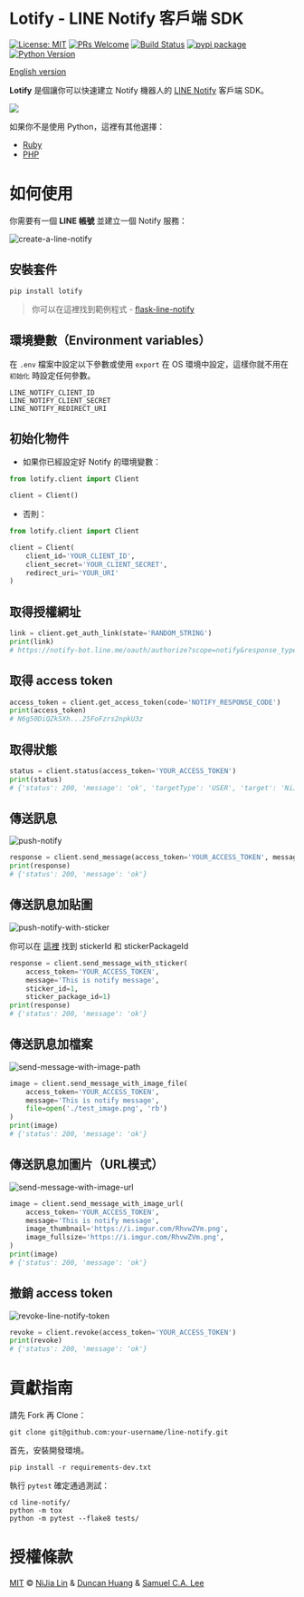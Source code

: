 # Lotify - LINE Notify 客戶端 SDK

[![License: MIT](https://img.shields.io/badge/License-MIT-blue.svg)](https://opensource.org/licenses/MIT)
[![PRs Welcome](https://img.shields.io/badge/PRs-welcome-brightgreen.svg)](https://github.com/louis70109/line-notify#contributing)
[![Build Status](https://travis-ci.com/louis70109/lotify.svg?branch=master)](https://travis-ci.org/louis70109/lotify)
[![pypi package](https://badge.fury.io/py/lotify.svg)](https://badge.fury.io/py/lotify)
[![Python Version](https://img.shields.io/badge/Python-%3E%3D%203.5-blue.svg)](https://badge.fury.io/py/lotify)

[English version](https://github.com/louis70109/lotify/blob/master/README.md)

**Lotify** 是個讓你可以快速建立 Notify 機器人的 [LINE Notify](https://notify-bot.line.me/doc/en/) 客戶端 SDK。

![](https://i.imgur.com/Rms5ZNG.png)

如果你不是使用 Python，這裡有其他選擇：

- [Ruby](https://github.com/etrex/lotify)
- [PHP](https://github.com/eric0324/lotify)

# 如何使用

你需要有一個 **LINE 帳號** 並建立一個 Notify 服務：

![create-a-line-notify](https://i.imgur.com/m9q4jLOl.png)

## 安裝套件

```
pip install lotify
```

> 你可以在這裡找到範例程式 - [flask-line-notify](https://github.com/louis70109/flask-line-notify)

## 環境變數（Environment variables）

在 `.env` 檔案中設定以下參數或使用 `export` 在 OS 環境中設定，這樣你就不用在 `初始化` 時設定任何參數。

```
LINE_NOTIFY_CLIENT_ID
LINE_NOTIFY_CLIENT_SECRET
LINE_NOTIFY_REDIRECT_URI
```

## 初始化物件

- 如果你已經設定好 Notify 的環境變數：

```python
from lotify.client import Client

client = Client()
```

- 否則：

```python
from lotify.client import Client

client = Client(
    client_id='YOUR_CLIENT_ID',
    client_secret='YOUR_CLIENT_SECRET',
    redirect_uri='YOUR_URI'
)
```

## 取得授權網址

```python
link = client.get_auth_link(state='RANDOM_STRING')
print(link)
# https://notify-bot.line.me/oauth/authorize?scope=notify&response_type=code&client_id=QxUxF..........i51eITH&redirect_uri=http%3A%2F%2Flocalhost%3A5000%2Fnotify&state=foo
```

## 取得 access token

```python
access_token = client.get_access_token(code='NOTIFY_RESPONSE_CODE')
print(access_token)
# N6g50DiQZk5Xh...25FoFzrs2npkU3z
```

## 取得狀態

```python
status = client.status(access_token='YOUR_ACCESS_TOKEN')
print(status)
# {'status': 200, 'message': 'ok', 'targetType': 'USER', 'target': 'NiJia Lin'}
```

## 傳送訊息

![push-notify](https://i.imgur.com/RhvwZVm.png)

```python
response = client.send_message(access_token='YOUR_ACCESS_TOKEN', message='This is notify message')
print(response)
# {'status': 200, 'message': 'ok'}
```

## 傳送訊息加貼圖

![push-notify-with-sticker](https://i.imgur.com/EWpZahk.png)

你可以在 [這裡](https://devdocs.line.me/files/sticker_list.pdf) 找到 stickerId 和 stickerPackageId

```python
response = client.send_message_with_sticker(
    access_token='YOUR_ACCESS_TOKEN',
    message='This is notify message',
    sticker_id=1,
    sticker_package_id=1)
print(response)
# {'status': 200, 'message': 'ok'}
```

## 傳送訊息加檔案

![send-message-with-image-path](https://i.imgur.com/ESCrk8b.png)

```python
image = client.send_message_with_image_file(
    access_token='YOUR_ACCESS_TOKEN',
    message='This is notify message',
    file=open('./test_image.png', 'rb')
)
print(image)
# {'status': 200, 'message': 'ok'}
```

## 傳送訊息加圖片（URL模式）

![send-message-with-image-url](https://i.imgur.com/0Lxatu9.png)

```python
image = client.send_message_with_image_url(
    access_token='YOUR_ACCESS_TOKEN',
    message='This is notify message',
    image_thumbnail='https://i.imgur.com/RhvwZVm.png',
    image_fullsize='https://i.imgur.com/RhvwZVm.png',
)
print(image)
# {'status': 200, 'message': 'ok'}
```

## 撤銷 access token

![revoke-line-notify-token](https://i.imgur.com/7GAAzOi.png)

```python
revoke = client.revoke(access_token='YOUR_ACCESS_TOKEN')
print(revoke)
# {'status': 200, 'message': 'ok'}
```

# 貢獻指南

請先 Fork 再 Clone：

```
git clone git@github.com:your-username/line-notify.git
```

首先，安裝開發環境。

```
pip install -r requirements-dev.txt
```

執行 `pytest` 確定通過測試：

```
cd line-notify/
python -m tox
python -m pytest --flake8 tests/
```

# 授權條款

[MIT](https://github.com/louis70109/line-notify/blob/master/LICENSE) © [NiJia Lin](https://nijialin.com/about/) & [Duncan Huang](https://github.com/ragnaok) & [Samuel C.A. Lee](https://github.com/CA-Lee)
